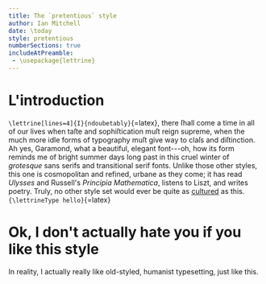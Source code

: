 ```yaml
---
title: The `pretentious` style
author: Ian Mitchell
date: \today
style: pretentious
numberSections: true
includeAtPreamble:
 - \usepackage{lettrine}
---
```


<!--
 - \renewcommand{\LettrineFontHook}{\lettrineType}
-->

# L'introduction
`\lettrine[lines=4]{I}{ndoubetably}`{=latex}, there ſhall come a time in all of our
lives when taſte and sophiſtication muſt reign supreme, when the much more
idle forms of typography muſt give way to claſs and diſtinction.
Ah yes, Garamond, what a beautiful, elegant font---oh, how its form reminds me
of bright summer days long past in this cruel winter of *grotesque* sans
serifs and transitional serif fonts. Unlike those other styles, this one
is cosmopolitan and refined, urbane as they come; it has read *Ulysses* and 
Russell's *Principia Mathematica*, listens to Liszt, and writes poetry.
Truly, no other style set would ever be quite as [cultured][gallery] as this.
`{\lettrineType hello}`{=latex}


[gallery]: https://www.youtube.com/watch?v=qPRvw6kRN-8


# Ok, I don't actually hate you if you like this style
In reality, I actually really like old-styled, humanist typesetting, just like
this.
